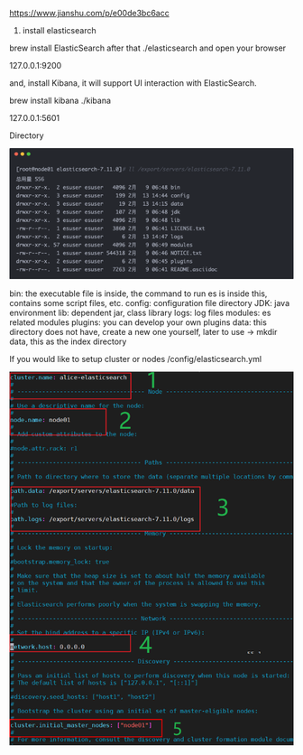 https://www.jianshu.com/p/e00de3bc6acc

1. install elasticsearch

brew install ElasticSearch
after that ./elasticsearch and open your browser

127.0.0.1:9200

and, install Kibana, it will support UI interaction with ElasticSearch.

brew install kibana
./kibana

127.0.0.1:5601

Directory

![image](https://github.com/accpliuchen/ElasticSearchDemo/blob/master/Image/directory.png)

bin: the executable file is inside, the command to run es is inside this, contains some script files, etc.
config: configuration file directory
JDK: java environment
lib: dependent jar, class library
logs: log files
modules: es related modules
plugins: you can develop your own plugins
data: this directory does not have, create a new one yourself, later to use -> mkdir data, this as the index directory


If you would like to setup cluster or nodes
/config/elasticsearch.yml

![image](https://github.com/accpliuchen/ElasticSearchDemo/blob/master/Image/img.png)